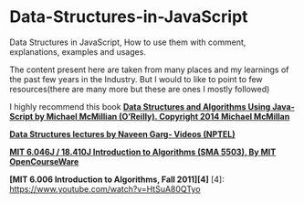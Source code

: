 # Data-Structures-in-JavaScript
Data Structures in JavaScript, How to use them with comment, explanations, examples and usages.

The content present here are taken from many places and my learnings of the past few years in the Industry.
But I would to like to point to few resources(there are many more but these are ones I mostly followed)

I highly recommend this book **[Data Structures and Algorithms Using Java‐ Script by Michael McMillian (O’Reilly). Copyright 2014 Michael McMillan][1]**

[1]: http://shop.oreilly.com/product/0636920029557.do "DSA"

**[Data Structures lectures by Naveen Garg- Videos (NPTEL)][2]**

[2]: https://www.youtube.com/watch?v=zWg7U0OEAoE&list=PLBF3763AF2E1C572F "DSA"

**[MIT 6.046J / 18.410J Introduction to Algorithms (SMA 5503), By MIT OpenCourseWare][3]**

[3]: https://www.youtube.com/watch?v=JPyuH4qXLZ0&list=PL8B24C31197EC371C "DSA"

**[MIT 6.006 Introduction to Algorithms, Fall 2011][4]**
[4]: https://www.youtube.com/watch?v=HtSuA80QTyo
